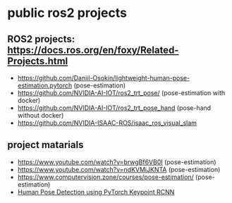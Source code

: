 # public ros2 projects

## ROS2 projects: https://docs.ros.org/en/foxy/Related-Projects.html
- https://github.com/Daniil-Osokin/lightweight-human-pose-estimation.pytorch (pose-estimation)
- https://github.com/NVIDIA-AI-IOT/ros2_trt_pose/ (pose-estimation with docker)
- https://github.com/NVIDIA-AI-IOT/ros2_trt_pose_hand (pose-hand without docker)
- https://github.com/NVIDIA-ISAAC-ROS/isaac_ros_visual_slam

## project matarials
- https://www.youtube.com/watch?v=brwgBf6VB0I (pose-estimation)
- https://www.youtube.com/watch?v=ndKVMiJKNTA (pose-estimation)
- https://www.computervision.zone/courses/pose-estimation/ (pose-estimation)
- [Human Pose Detection using PyTorch Keypoint RCNN](https://debuggercafe.com/human-pose-detection-using-pytorch-keypoint-rcnn/)

